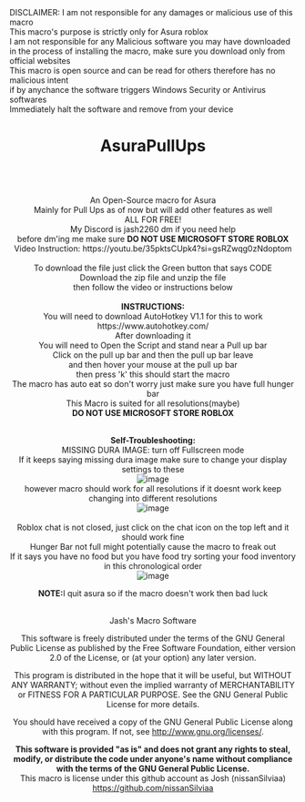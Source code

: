 </div>
DISCLAIMER: I am not responsible for any damages or malicious use of this macro<br>
This macro's purpose is strictly only for Asura roblox<br>
I am not responsible for any Malicious software you may have downloaded<br>
in the process of installing the macro, make sure you download only from official websites<br>
This macro is open source and can be read for others therefore has no malicious intent<br>
if by anychance the software triggers Windows Security or Antivirus softwares<br>
Immediately halt the software and remove from your device<br>
</div>

<div align="center">
<h1>AsuraPullUps</h1>
</div>
<br>

<div align="center">
<br>
<br>
An Open-Source macro for Asura<br>
Mainly for Pull Ups as of now but will add other features as well<br>
ALL FOR FREE!<br>
My Discord is jash2260 dm if you need help<br>
  before dm'ing me make sure <b>DO NOT USE MICROSOFT STORE ROBLOX</b> <br>
Video Instruction: https://youtu.be/35pktsCUpk4?si=gsRZwqg0zNdoptom<br>
<br>
  To download the file just click the Green button that says CODE<br>
  Download the zip file and unzip the file<br>
  then follow the video or instructions below<br>
<br>
<b>INSTRUCTIONS:</b>
<br>
You will need to download AutoHotkey V1.1 for this to work https://www.autohotkey.com/<br>
After downloading it<br>
You will need to Open the Script and stand near a Pull up bar<br>
Click on the pull up bar and then the pull up bar leave<br>
and then hover your mouse at the pull up bar<br>
then press 'k' this should start the macro<br>
The macro has auto eat so don't worry just make sure you have full hunger bar<br>
This Macro is suited for all resolutions(maybe)<br>
  <b>DO NOT USE MICROSOFT STORE ROBLOX</b> <br>
<br>



<b>Self-Troubleshooting:</b><br>
MISSING DURA IMAGE: turn off Fullscreen mode<br>
If it keeps saying missing dura image make sure to change your display settings to these<br>
![image](https://github.com/nissanSilviaa/AsuraPullUps/assets/114170790/f2ca2071-636d-4bf5-ae6f-624eb345ccdb)<br>
however macro should work for all resolutions if it doesnt work keep changing into different resolutions<br>
![image](https://github.com/nissanSilviaa/AsuraPullUps/assets/114170790/ab3a60ae-c25e-4cd2-bd02-167217f6d769)<br>
<br>
Roblox chat is not closed, just click on the chat icon on the top left and it should work fine<br>
Hunger Bar not full might potentially cause the macro to freak out<br>
If it says you have no food but you have food try sorting your food inventory in this chronological order<br>
![image](https://github.com/nissanSilviaa/AsuraPullUps/assets/114170790/8bc1c719-dbad-498d-b6a9-28d3a7aef604)<br>

<b>NOTE:</b>I quit asura so if the macro doesn't work then bad luck<br>

<br>
Jash's Macro Software

This software is freely distributed under the terms of the GNU General Public License as published by the Free Software Foundation, either version 2.0 of the License, or (at your option) any later version.

This program is distributed in the hope that it will be useful, but WITHOUT ANY WARRANTY; without even the implied warranty of MERCHANTABILITY or FITNESS FOR A PARTICULAR PURPOSE. See the GNU General Public License for more details.

You should have received a copy of the GNU General Public License along with this program. If not, see <http://www.gnu.org/licenses/>.

<b>This software is provided "as is" and does not grant any rights to steal, modify, or distribute the code under anyone's name without compliance with the terms of the GNU General Public License.</b><br>
This macro is license under this github account as Josh (nissanSilviaa) https://github.com/nissanSilviaa<br>

</div>

